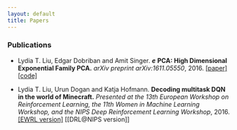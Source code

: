 ```yaml
---
layout: default
title: Papers
---
```


### Publications

* Lydia T. Liu, Edgar Dobriban and Amit Singer. ***e*** **PCA: High Dimensional Exponential Family PCA.** *arXiv preprint arXiv:1611.05550*, 2016. [[paper]](http://arxiv.org/abs/1611.05550) [[code]](http://github.com/lydiatliu/epca/)

* Lydia T. Liu, Urun Dogan and Katja Hofmann. **Decoding multitask DQN in the world of Minecraft.** *Presented at the 13th European Workshop on Reinforcement Learning, the 11th Women in Machine Learning Workshop, and the NIPS Deep Reinforcement Learning Workshop*, 2016. [[EWRL version]](http://ewrl.files.wordpress.com/2016/11/ewrl13-2016-submission-29.pdf) [[DRL@NIPS version]]

